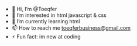 - 👋 Hi, I’m @Toeqfer
- 👀 I’m interested in html javascript & css
- 🌱 I’m currently learning html 
- 📫 How to reach me toeqferbusiness@gmail.com
- ⚡ Fun fact: im new at coding
